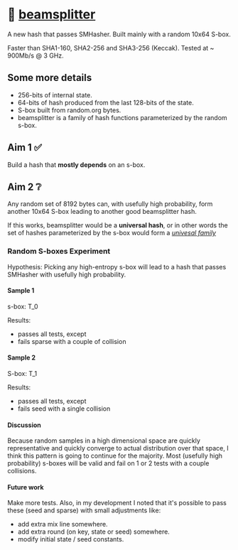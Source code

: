 # :gem: [beamsplitter](https://github.com/cris691/beamsplitter)

A new hash that passes SMHasher. Built mainly with a random 10x64 S-box.

Faster than SHA1-160, SHA2-256 and SHA3-256 (Keccak). Tested at ~ 900Mb/s @ 3 GHz.

## Some more details

- 256-bits of internal state. 
- 64-bits of hash produced from the last 128-bits of the state.
- S-box built from random.org bytes.
- beamsplitter is a family of hash functions parameterized by the random s-box.

## Aim 1 :white_check_mark:

Build a hash that **mostly depends** on an s-box. 

## Aim 2 :grey_question:

Any random set of 8192 bytes can, with usefully high probability, form another 10x64 S-box leading to another good beamsplitter hash.

If this works, beamsplitter would be a **universal hash**, or in other words the set of hashes parameterized by the s-box would form a [*univesal family*](https://en.wikipedia.org/wiki/Universal_hashing)

### Random S-boxes Experiment

Hypothesis: Picking any high-entropy s-box will lead to a hash that passes SMHasher with usefully high probability. 

#### Sample 1

s-box: T_0

Results:

- passes all tests, except
- fails sparse with a couple of collision

#### Sample 2

S-box: T_1

Results:

- passes all tests, except
- fails seed with a single collision

#### Discussion

Because random samples in a high dimensional space are quickly representative and quickly converge to actual distribution over that space, I think this pattern is going to continue for the majority. Most (usefully high probability) s-boxes will be valid and fail on 1 or 2 tests with a couple collisions.

#### Future work

Make more tests. Also, in my development I noted that it's possible to pass these (seed and sparse) with small adjustments like:

- add extra mix line somewhere.
- add extra round (on key, state or seed) somewhere.
- modify initial state / seed constants.





